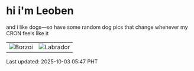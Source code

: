 # hi i'm Leoben

and i like dogs—so have some random dog pics that change whenever my CRON feels like it

|  |  |
|--------|----------|
| ![Borzoi](https://random-dog-vercel.vercel.app/api/random-borzoi?v=1759441675) | ![Labrador](https://random-dog-vercel.vercel.app/api/random-labrador?v=1759441675) |

Last updated: 2025-10-03 05:47 PHT
